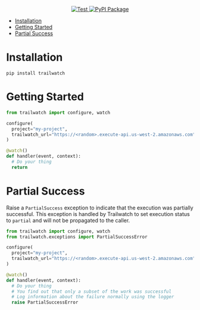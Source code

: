 <p align="center">
  <a href="https://github.com/Kicksaw-Consulting/trailwatch-python-sdk/actions/workflows/test.yml?query=event%3Apush+branch%3Amain" target="_blank">
      <img src="https://github.com/Kicksaw-Consulting/trailwatch-python-sdk/actions/workflows/test.yml/badge.svg?branch=main&event=push" alt="Test">
  </a>
  <a href="https://pypi.org/project/trailwatch" target="_blank">
      <img src="https://badge.fury.io/py/trailwatch.svg" alt="PyPI Package">
  </a>
</p>

- [Installation](#installation)
- [Getting Started](#getting-started)
- [Partial Success](#partial-success)

# Installation

```shell
pip install trailwatch
```

# Getting Started

```python
from trailwatch import configure, watch

configure(
  project="my-project",
  trailwatch_url="https://<random>.execute-api.us-west-2.amazonaws.com",
)

@watch()
def handler(event, context):
  # Do your thing
  return
```

# Partial Success

Raise a `PartialSuccess` exception to indicate that the execution was partially
successful. This exception is handled by Trailwatch to set execution status to `partial`
and will not be propagated to the caller.

```python
from trailwatch import configure, watch
from trailwatch.exceptions import PartialSuccessError

configure(
  project="my-project",
  trailwatch_url="https://<random>.execute-api.us-west-2.amazonaws.com",
)

@watch()
def handler(event, context):
  # Do your thing
  # You find out that only a subset of the work was successful
  # Log information about the failure normally using the logger
  raise PartialSuccessError
```
